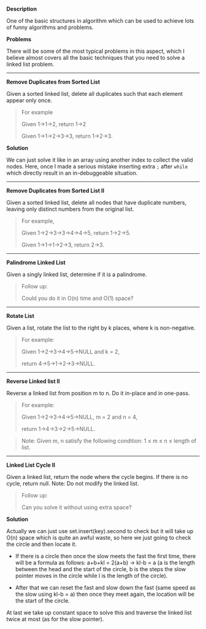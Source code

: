 **Description**

One of the basic structures in algorithm which can be used to achieve lots of funny algorithms and problems.

**Problems**

There will be some of the most typical problems in this aspect, which I believe almost covers all the basic techniques that you need to solve a linked list problem.

---

**Remove Duplicates from Sorted List**

Given a sorted linked list, delete all duplicates such that each element appear only once.

> For example
> 
> Given 1->1->2, return 1->2
> 
> Given 1->1->2->3->3, return 1->2->3.

**Solution**

We can just solve it like in an array using another index to collect the valid nodes. Here, once I made a serious mistake inserting extra `;` after `while` which directly result in an in-debuggeable situation.

---

**Remove Duplicates from Sorted List II**

Given a sorted linked list, delete all nodes that have duplicate numbers, leaving only distinct numbers from the original list.

>For example, 
> 
> Given 1->2->3->3->4->4->5, return 1->2->5.
> 
> Given 1->1->1->2->3, return 2->3.

---

**Palindrome Linked List**

Given a singly linked list, determine if it is a palindrome.

> Follow up:
> 
> Could you do it in O(n) time and O(1) space?

---

**Rotate List**

Given a list, rotate the list to the right by k places, where k is non-negative.

> For example:
> 
> Given 1->2->3->4->5->NULL and k = 2,
> 
> return 4->5->1->2->3->NULL.

---

**Reverse Linked list II**

Reverse a linked list from position m to n. Do it in-place and in one-pass.

> For example:
> 
> Given 1->2->3->4->5->NULL, m = 2 and n = 4,
> 
> return 1->4->3->2->5->NULL.

> Note: Given m, n satisfy the following condition: 1 ≤ m ≤ n ≤ length of list.

---

**Linked List Cycle II**

Given a linked list, return the node where the cycle begins. If there is no cycle, return null. Note: Do not modify the linked list.

> Follow up:
> 
> Can you solve it without using extra space?

**Solution**

Actually we can just use set.insert(key).second to check but it will take up O(n) space which is quite an awful waste, so here we just going to check the circle and then locate it.

- If there is a circle then once the slow meets the fast the first time, there will be a formula as follows: a+b+kl = 2(a+b) -> kl-b = a (a is the length between the head and the start of the circle, b is the steps the slow pointer moves in the circle while l is the length of the circle).

- After that we can reset the fast and slow down the fast (same speed as the slow using kl-b = a) then once they meet again, the location will be the start of the circle.

At last we take up constant space to solve this and traverse the linked list twice at most (as for the slow pointer).

~~~~




























